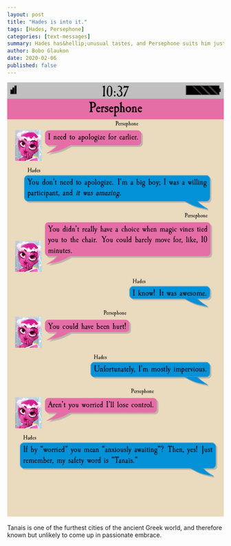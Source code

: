 ```yaml
---
layout: post
title: "Hades is into it."
tags: [Hades, Persephone]
categories: [text-messages]
summary: Hades has&hellip;unusual tastes, and Persephone suits him just fine.
author: Bobo Glaukon
date: 2020-02-06
published: false
---
```


![Persephone almost chokes out Hades when they kiss.](/assets/img/tanais.png)

Tanais is one of the furthest cities of the ancient Greek world, and therefore known but unlikely to come up in passionate embrace.

